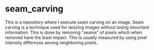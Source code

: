 # seam_carving
This is a repository where I execute seam carving on an image.
Seam carving is a technique used for resizing images without losing imoortant information. This is done by removing "seams" of pixels which when removed have the least impact. This is usually measured by using pixel intensity differnces among neighboring pixels.
